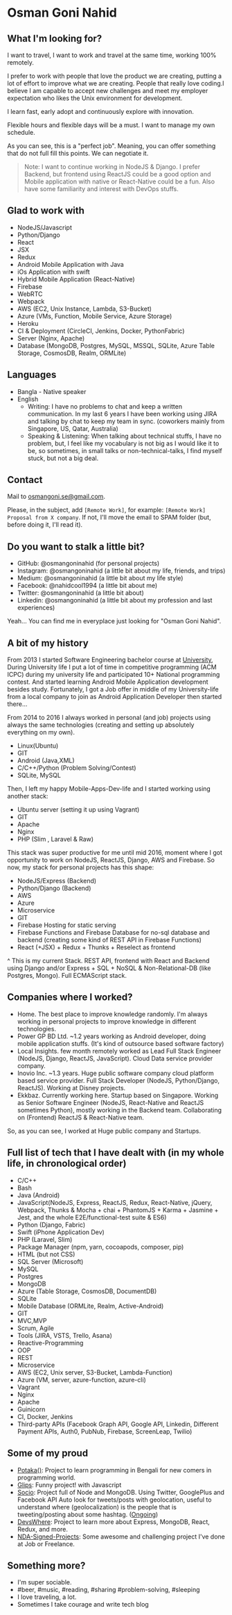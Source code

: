 # Osman Goni Nahid

## What I'm looking for?
I want to travel, I want to work and travel at the same time, working 100% remotely.

I prefer to work with people that love the product we are creating, putting a lot of effort to improve what we are creating. People that really love coding.I believe I am capable to accept new challenges and meet my employer expectation who likes the Unix environment for development.

I learn fast, early adopt and continuously explore with innovation.

Flexible hours and flexible days will be a must. I want to manage my own schedule.

As you can see, this is a "perfect job". Meaning, you can offer something that do not full fill this points. We can negotiate it.

> Note: I want to continue working in NodeJS & Django. I prefer Backend, but frontend using ReactJS could be a good option and Mobile application with native or React-Native could be a fun. Also have some familiarity and interest with DevOps stuffs.

## Glad to work with
* NodeJS/Javascript
* Python/Django
* React
* JSX
* Redux
* Android Mobile Application with Java
* iOs Application with swift
* Hybrid Mobile Application (React-Native)
* Firebase
* WebRTC
* Webpack
* AWS (EC2, Unix Instance, Lambda, S3-Bucket)
* Azure (VMs, Function, Mobile Service, Azure Storage)
* Heroku
* CI & Deployment (CircleCI, Jenkins, Docker, PythonFabric)
* Server (Nginx, Apache)
* Database (MongoDB, Postgres, MySQL, MSSQL, SQLite, Azure Table Storage, CosmosDB, Realm, ORMLite)


## Languages
* Bangla - Native speaker
* English
  * Writing: I have no problems to chat and keep a written communication. In my last 6 years I have been working using JIRA and talking by chat to keep my team in sync. (coworkers mainly from Singapore, US, Qatar, Australia)
  * Speaking & Listening: When talking about technical stuffs, I have no problem, but, I feel like my vocabulary is not big as I would like it to be, so sometimes, in small talks or non-technical-talks, I find myself stuck, but not a big deal.

## Contact
Mail to [osmangoni.se@gmail.com](mailto:osmangoni.se@gmail.com).

Please, in the subject, add `[Remote Work]`, for example: `[Remote Work] Proposal from X company`. If not, I'll move the email to SPAM folder (but, before doing it, I'll read it).

## Do you want to stalk a little bit?
* GitHub: @osmangoninahid (for personal projects)
* Instagram: @osmangoninahid (a little bit about my life, friends, and trips)
* Medium: @osmangoninahid (a little bit about my life style)
* Facebook: @nahidcool1994 (a little bit about me)
* Twitter: @osmangoninahid (a little bit about)
* Linkedin: @osmangoninahid (a little bit about my profession and last experiences)

Yeah... You can find me in everyplace just looking for "Osman Goni Nahid".

## A bit of my history
From 2013 I started Software Engineering bachelor course at [University](https://daffodilvarsity.edu.bd/), During University life I put a lot of time in competitive programming (ACM ICPC) during my university life and participated 10+ National programming contest. And started learning Android Mobile Application development besides study. Fortunately, I got a Job offer in middle of my University-life from a local company to join as Android Application Developer then started there...

From 2014 to 2016 I always worked in personal (and job) projects using always the same technologies (creating and setting up absolutely everything on my own).
* Linux(Ubuntu)
* GIT
* Android (Java,XML)
* C/C++/Python (Problem Solving/Contest)
* SQLite, MySQL

Then, I left my happy Mobile-Apps-Dev-life and I started working using another stack:
* Ubuntu server (setting it up using Vagrant)
* GIT
* Apache
* Nginx
* PHP (Slim , Laravel & Raw)

This stack was super productive for me until mid 2016, moment where I got opportunity to work on NodeJS, ReactJS, Django, AWS and Firebase. So now, my stack for personal projects has this shape:
* NodeJS/Express (Backend)
* Python/Django (Backend)
* AWS
* Azure
* Microservice
* GIT
* Firebase Hosting for static serving
* Firebase Functions and Firebase Database for no-sql database and backend (creating some kind of REST API in Firebase Functions)
* React (+JSX) + Redux + Thunks + Reselect as frontend

^ This is my current Stack. REST API, frontend with React and Backend using Django and/or Express + SQL + NoSQL & Non-Relational-DB (like Postgres, Mongo). Full ECMAScript stack.


## Companies where I worked?
* Home. The best place to improve knowledge randomly. I'm always working in personal projects to improve knowledge in different technologies.
* Power GP BD Ltd. ~1.2 years working as Android developer, doing mobile application stuffs. (It's kind of outsource based software factory)
* Local Insights. few month remotely worked as Lead Full Stack Engineer (NodeJS, Django, ReactJS, JavaScript). Cloud Data service provider company.
* Inovio Inc. ~1.3 years. Huge public software company cloud platform based service provider. Full Stack Developer (NodeJS, Python/Django, ReactJS). Working at Disney projects.
* Ekkbaz. Currently working here. Startup based on Singapore. Working as Senior Software Engineer (NodeJS, React-Native and ReactJS sometimes Python), mostly working in the Backend team. Collaborating on (Frontend) ReactJS & React-Native team.

So, as you can see, I worked at Huge public company and Startups.

## Full list of tech that I have dealt with (in my whole life, in chronological order)
* C/C++
* Bash
* Java (Android)
* JavaScript(NodeJS, Express, ReactJS, Redux, React-Native, jQuery, Webpack, Thunks & Mocha + chai + PhantomJS + Karma + Jasmine + Jest, and the whole E2E/functional-test suite & ES6)
* Python (Django, Fabric)
* Swift (iPhone Application Dev)
* PHP (Laravel, Slim)
* Package Manager (npm, yarn, cocoapods, composer, pip)
* HTML (but not CSS)
* SQL Server (Microsoft)
* MySQL
* Postgres
* MongoDB
* Azure (Table Storage, CosmosDB, DocumentDB)
* SQLite
* Mobile Database (ORMLite, Realm, Active-Android)
* GIT
* MVC,MVP
* Scrum, Agile
* Tools (JIRA, VSTS, Trello, Asana)
* Reactive-Programming
* OOP
* REST
* Microservice
* AWS (EC2, Unix server, S3-Bucket, Lambda-Function)
* Azure (VM, server, azure-function, azure-cli)
* Vagrant
* Nginx
* Apache
* Guinicorn
* CI, Docker, Jenkins
* Third-party APIs (Facebook Graph API, Google API, Linkedin, Different Payment APIs, Auth0, PubNub, Firebase, ScreenLeap, Twilio)

## Some of my proud
* [Potaka()](http://potaka.io): Project to learn programming in Bengali for new comers in programming world.
* [Glips](https://github.com/osmangoninahid/glips): Funny project! with Javascript
* [Socio](private): Project full of Node and MongoDB. Using Twitter, GooglePlus and Facebook API Auto look for tweets/posts with geolocation, useful to understand where (geolocalization) is the people that is tweeting/posting about some hashtag. ([Ongoing](./))
* [DevsWhere](https://github.com/osmangoninahid/devswhere): Project to learn more about Express, MongoDB, React, Redux, and more.
* [NDA-Signed-Projects](https://www.linkedin.com/in/osmangoninahid/projects): Some awesome and challenging project I've done at Job or Freelance.


## Something more?
* I'm super sociable.
* #beer, #music, #reading, #sharing #problem-solving, #sleeping
* I love traveling, a lot.
* Sometimes I take courage and write tech blog
